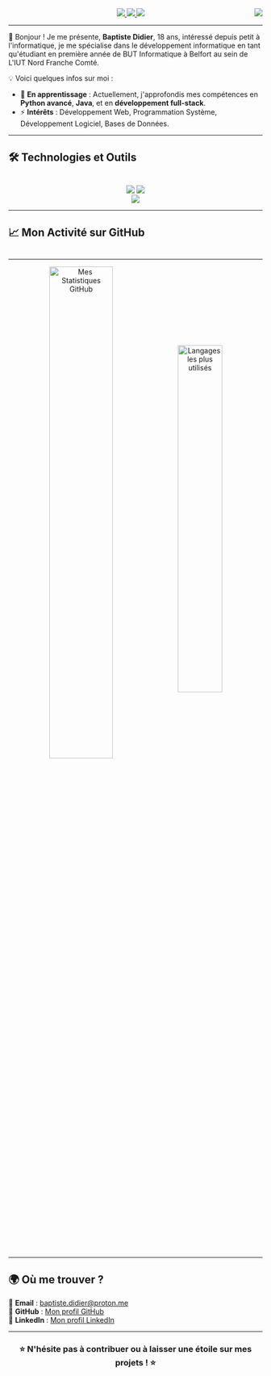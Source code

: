 <img align="right" src="https://visitor-badge.laobi.icu/badge?page_id=bdidier1.bdidier1" />

<div align="center"> 
  <a href="mailto:baptiste.didier@proton.me">
    <img src="https://img.shields.io/badge/Gmail-333333?style=for-the-badge&logo=gmail&logoColor=red" />
  </a>
   <a href="https://discord.gg/">
    <img src="https://img.shields.io/badge/Discord-333333?style=for-the-badge&logo=discord&logoColor=white" />
</a>
   <a href="https://github.com/bdidier1">
    <img src="https://img.shields.io/badge/GitHub-333333?style=for-the-badge&logo=github&logoColor=white" />
</a>
</div>

---
👋 Bonjour ! Je me présente, **Baptiste Didier**, 18 ans, intéressé depuis petit à l'informatique, je me spécialise dans le développement informatique en tant qu'étudiant en première année de BUT Informatique à Belfort au sein de L'IUT Nord Franche Comté. 

💡 Voici quelques infos sur moi :
- 🌱 **En apprentissage** : Actuellement, j'approfondis mes compétences en **Python avancé**, **Java**, et en **développement full-stack**.
- ⚡ **Intérêts** : Développement Web, Programmation Système, Développement Logiciel, Bases de Données.

---

## 🛠️ Technologies et Outils

<div align="center">
  <br/>
  <img src="https://skillicons.dev/icons?i=html,css,js,python,java" />
  <img src="https://skillicons.dev/icons?i=pycharm,vscode,github," /><br>
  <img src="https://skillicons.dev/icons?i=mysql,bash,idea" />
  <br/>
</div>

---

## 📈 Mon Activité sur GitHub

<div align="center">
  <img alt="" src="https://raw.githubusercontent.com/bdidier1/bdidier1/output/github-contribution-grid-snake.svg" />
</div>

---

<div align="center">
  <img align="center" alt="Mes Statistiques GitHub" src="https://github-readme-stats.vercel.app/api?username=bdidier1&show_icons=true&hide_border=true&theme=radical" width="50%" />
  <img align="center" alt="Langages les plus utilisés" src="https://github-readme-stats.vercel.app/api/top-langs/?username=bdidier1&layout=compact&theme=radical" width="42%" />
</div>

---

## 🌍 Où me trouver ?

📧 **Email** : [baptiste.didier@proton.me](mailto:baptiste.didier@proton.me)  
📂 **GitHub** : [Mon profil GitHub](https://github.com/bdidier1)  
📝 **LinkedIn** : [Mon profil LinkedIn](https://linkedin.com/)

---

<div align="center">
  <h3>⭐ N'hésite pas à contribuer ou à laisser une étoile sur mes projets ! ⭐</h3>
</div>
